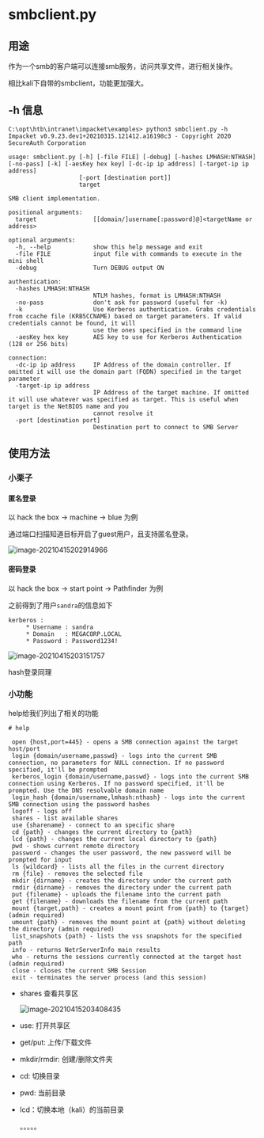 # smbclient.py



## 用途

作为一个smb的客户端可以连接smb服务，访问共享文件，进行相关操作。

相比kali下自带的smbclient，功能更加强大。



## -h 信息

```shell
C:\opt\htb\intranet\impacket\examples> python3 smbclient.py -h
Impacket v0.9.23.dev1+20210315.121412.a16198c3 - Copyright 2020 SecureAuth Corporation

usage: smbclient.py [-h] [-file FILE] [-debug] [-hashes LMHASH:NTHASH] [-no-pass] [-k] [-aesKey hex key] [-dc-ip ip address] [-target-ip ip address]
                    [-port [destination port]]
                    target

SMB client implementation.

positional arguments:
  target                [[domain/]username[:password]@]<targetName or address>

optional arguments:
  -h, --help            show this help message and exit
  -file FILE            input file with commands to execute in the mini shell
  -debug                Turn DEBUG output ON

authentication:
  -hashes LMHASH:NTHASH
                        NTLM hashes, format is LMHASH:NTHASH
  -no-pass              don't ask for password (useful for -k)
  -k                    Use Kerberos authentication. Grabs credentials from ccache file (KRB5CCNAME) based on target parameters. If valid credentials cannot be found, it will
                        use the ones specified in the command line
  -aesKey hex key       AES key to use for Kerberos Authentication (128 or 256 bits)

connection:
  -dc-ip ip address     IP Address of the domain controller. If omitted it will use the domain part (FQDN) specified in the target parameter
  -target-ip ip address
                        IP Address of the target machine. If omitted it will use whatever was specified as target. This is useful when target is the NetBIOS name and you
                        cannot resolve it
  -port [destination port]
                        Destination port to connect to SMB Server
```



## 使用方法

### 小栗子

#### 匿名登录

以 hack the box -> machine -> blue 为例

通过端口扫描知道目标开启了guest用户，且支持匿名登录。

![image-20210415202914966](https://gitee.com/ethustdout/pics/raw/master/uPic/image-20210415202914966.png)



#### 密码登录

以 hack the box -> start point -> Pathfinder 为例

之前得到了用户`sandra`的信息如下

```
kerberos :	
	 * Username : sandra
	 * Domain   : MEGACORP.LOCAL
	 * Password : Password1234!
```

![image-20210415203151757](https://gitee.com/ethustdout/pics/raw/master/uPic/image-20210415203151757.png)

hash登录同理



### 小功能

help给我们列出了相关的功能

```shell
# help

 open {host,port=445} - opens a SMB connection against the target host/port
 login {domain/username,passwd} - logs into the current SMB connection, no parameters for NULL connection. If no password specified, it'll be prompted
 kerberos_login {domain/username,passwd} - logs into the current SMB connection using Kerberos. If no password specified, it'll be prompted. Use the DNS resolvable domain name
 login_hash {domain/username,lmhash:nthash} - logs into the current SMB connection using the password hashes
 logoff - logs off
 shares - list available shares
 use {sharename} - connect to an specific share
 cd {path} - changes the current directory to {path}
 lcd {path} - changes the current local directory to {path}
 pwd - shows current remote directory
 password - changes the user password, the new password will be prompted for input
 ls {wildcard} - lists all the files in the current directory
 rm {file} - removes the selected file
 mkdir {dirname} - creates the directory under the current path
 rmdir {dirname} - removes the directory under the current path
 put {filename} - uploads the filename into the current path
 get {filename} - downloads the filename from the current path
 mount {target,path} - creates a mount point from {path} to {target} (admin required)
 umount {path} - removes the mount point at {path} without deleting the directory (admin required)
 list_snapshots {path} - lists the vss snapshots for the specified path
 info - returns NetrServerInfo main results
 who - returns the sessions currently connected at the target host (admin required)
 close - closes the current SMB Session
 exit - terminates the server process (and this session)
```

-   shares 查看共享区

    ![image-20210415203408435](https://gitee.com/ethustdout/pics/raw/master/uPic/image-20210415203408435.png)

-   use: 打开共享区

-   get/put: 上传/下载文件

-   mkdir/rmdir: 创建/删除文件夹 

-   cd: 切换目录

-   pwd: 当前目录

-   lcd：切换本地（kali）的当前目录

    。。。。。